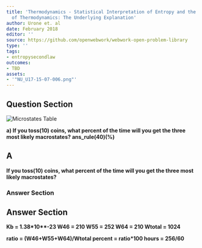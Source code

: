 ```yaml
---
title: 'Thermodynamics - Statistical Interpretation of Entropy and the Second Law
  of Thermodynamics: The Underlying Explanation'
author: Urone et. al
date: February 2018
editor: ''
source: https://github.com/openwebwork/webwork-open-problem-library
type: ''
tags:
- entropysecondlaw
outcomes:
- TBD
assets:
- '"NU_U17-15-07-006.png"'
---
```


## Question Section 

![Microstates Table]("NU_U17-15-07-006.png")

<b>
a) If you toss(10) coins, what percent of the time will you get the three most likely macrostates?
ans_rule(40)(%)

## A
If you toss(10) coins, what percent of the time will you get the three most likely macrostates?
### Answer Section


## Answer Section

Kb = 1.38*10**-23
W46 = 210
W55 = 252
W64 = 210
Wtotal = 1024

ratio = (W46+W55+W64)/Wtotal
percent = ratio*100
hours = 256/60